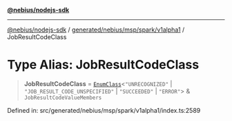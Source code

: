 [**@nebius/nodejs-sdk**](../../../../../../README.md)

***

[@nebius/nodejs-sdk](../../../../../../README.md) / [generated/nebius/msp/spark/v1alpha1](../README.md) / JobResultCodeClass

# Type Alias: JobResultCodeClass

> **JobResultCodeClass** = [`EnumClass`](../../../../../../runtime/protos/enum/type-aliases/EnumClass.md)\<`"UNRECOGNIZED"` \| `"JOB_RESULT_CODE_UNSPECIFIED"` \| `"SUCCEEDED"` \| `"ERROR"`\> & `JobResultCodeValueMembers`

Defined in: src/generated/nebius/msp/spark/v1alpha1/index.ts:2589
